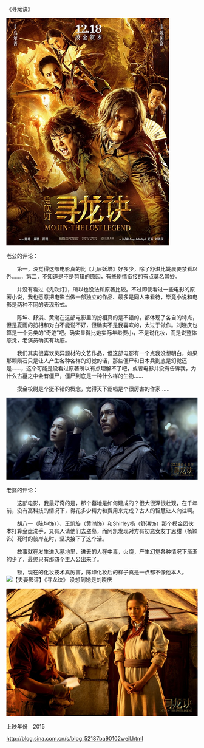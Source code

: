 《寻龙诀》

			
![](./img/001vda4xzy70kQZjeGx3d&690.jpg)


老公的评论：


　　第一，没觉得这部电影真的比《九层妖塔》好多少，除了舒淇比姚晨要禁看以外……，第二，不知道是不是剪辑的原因，有些剧情衔接的有点莫名其妙。


　　并没有看过《鬼吹灯》，所以也没法和原著比较。不过即使看过一些电影的原著小说，我也愿意把电影当做一部独立的作品、最多是同人来看待，毕竟小说和电影是两种不同的表现形式。


　　陈坤、舒淇、黄渤在这部电影里的扮相真的是不错的，都体现了各自的特点，但是夏雨的扮相和对白不能说不好，但确实不是我喜欢的，太过于做作。刘晓庆也算是一个另类的“奇迹”吧。确实显得比她实际年龄要小，不是说化妆，而是说整体感觉，老演员确实有功底。


　　我们其实很喜欢灵异题材的文艺作品，但这部电影有一个点我没想明白，如果那颗陨石只是让人产生各种各样的幻觉的话，那些僵尸和日本兵到底是幻觉还是……，这个可能是没看过原著所以有点理解不了吧，或者电影并没有告诉我，为什么古墓之中会有僵尸，僵尸到底是一种什么样的生物……

　　摸金校尉是个挺不错的概念，觉得天下霸唱是个很厉害的作家……

![](./img/001vda4xzy70kR0qpBS20&690.jpg)


老婆的评论：


　　这部电影，我最好奇的是，那个墓地是如何建成的？很大很深很壮观，在千年前，没有高科技的情况下，得花多少精力和费用来完成？古人的智慧让人向往啊。


　　胡八一（陈坤饰））、王凯旋（黄渤饰）和Shirley杨（舒淇饰）那个摸金团伙本打算金盘洗手，又有人请他们去盗墓，而阿凯发现对方有初恋女友丁思甜（杨颖饰）死时的彼岸花时，坚决接下了这个活。

　　故事就在发生进入墓地里，进去的人在中毒，火烧，产生幻觉各种情况下渐渐的少了，最终只有那四个主人公出来了。

　　额，现在的化妆技术真厉害，陈坤化妆后的样子真是一点都不像他本人。
<img src="http://simg.sinajs.cn/blog7style/images/common/sg_trans.gif" real_src="http://s12.sinaimg.cn/mw690/001vda4xzy70kR1huTFdb&690" width="600" height="400" style="line-height: 1.5;" name="image_operate_96711458707004393" alt="【夫妻影评】《寻龙诀》" title="【夫妻影评】《寻龙诀》">
<a href="http://photo.blog.sina.com.cn/showpic.html#blogid=52187ba90102weil&url=http://album.sina.com.cn/pic/001vda4xzy70kR1b6asb8" target="_blank"></a>没想到她是刘晓庆

![](./img/001vda4xzy70kR5UiFO58&690.jpg)


上映年份　2015　							
		
http://blog.sina.com.cn/s/blog_52187ba90102weil.html
